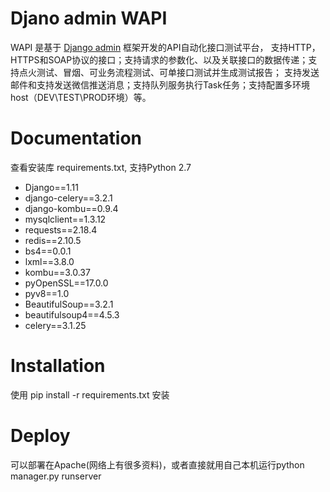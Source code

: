 # Djano admin WAPI
WAPI 是基于 [Django admin](https://docs.djangoproject.com/en/2.0/ref/contrib/admin/) 框架开发的API自动化接口测试平台，
支持HTTP，HTTPS和SOAP协议的接口；支持请求的参数化、以及关联接口的数据传递；支持点火测试、冒烟、可业务流程测试、可单接口测试并生成测试报告；
支持发送邮件和支持发送微信推送消息；支持队列服务执行Task任务；支持配置多环境host（DEV\TEST\PROD环境）等。

# Documentation
查看安装库 requirements.txt, 支持Python 2.7

* Django==1.11
* django-celery==3.2.1
* django-kombu==0.9.4
* mysqlclient==1.3.12
* requests==2.18.4
* redis==2.10.5
* bs4==0.0.1
* lxml==3.8.0
* kombu==3.0.37
* pyOpenSSL==17.0.0
* pyv8==1.0
* BeautifulSoup==3.2.1
* beautifulsoup4==4.5.3
* celery==3.1.25

# Installation
使用  pip install -r requirements.txt 安装

# Deploy
可以部署在Apache(网络上有很多资料)，或者直接就用自己本机运行python manager.py runserver